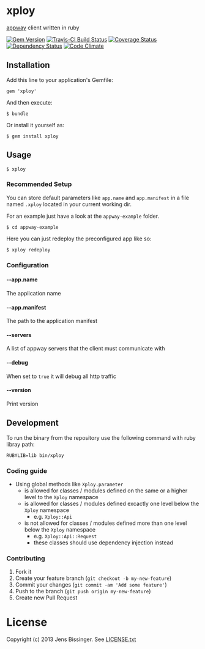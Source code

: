 # xploy

[appway](http://github.com/threez/appway) client written in ruby

[![Gem Version](https://badge.fury.io/rb/xploy.png)](https://rubygems.org/gems/xploy)
[![Travis-CI Build Status](https://secure.travis-ci.org/dpree/xploy.png)](https://travis-ci.org/dpree/xploy)
[![Coverage Status](https://coveralls.io/repos/dpree/xploy/badge.png)](https://coveralls.io/r/dpree/xploy)
[![Dependency Status](https://gemnasium.com/dpree/xploy.png)](https://gemnasium.com/dpree/xploy)
[![Code Climate](https://codeclimate.com/github/dpree/xploy.png)](https://codeclimate.com/github/dpree/xploy)

## Installation

Add this line to your application's Gemfile:

    gem 'xploy'

And then execute:

    $ bundle

Or install it yourself as:

    $ gem install xploy

## Usage

    $ xploy

### Recommended Setup

You can store default parameters like `app.name` and `app.manifest` in a file named `.xploy` located in your current working dir.

For an example just have a look at the `appway-example` folder.

    $ cd appway-example

Here you can just redeploy the preconfigured app like so:

    $ xploy redeploy

### Configuration

#### --app.name

The application name

#### --app.manifest

The path to the application manifest

#### --servers

A list of appway servers that the client must communicate with

#### --debug

When set to `true` it will debug all http traffic

#### --version

Print version

## Development

To run the binary from the repository use the following command with ruby libray path:

    RUBYLIB=lib bin/xploy

### Coding guide

* Using global methods like `Xploy.parameter`
  * is allowed for classes / modules defined on the same or a higher level to the `Xploy` namespace
  * is allowed for classes / modules defined excactly one level below the `Xploy` namespace
    * e.g. `Xploy::Api`
  * is not allowed for classes / modules defined more than one level below the `Xploy` namespace
    * e.g. `Xploy::Api::Request`
    * these classes should use dependency injection instead

### Contributing

1. Fork it
2. Create your feature branch (`git checkout -b my-new-feature`)
3. Commit your changes (`git commit -am 'Add some feature'`)
4. Push to the branch (`git push origin my-new-feature`)
5. Create new Pull Request

# License

Copyright (c) 2013 Jens Bissinger. See [LICENSE.txt](LICENSE.txt)
